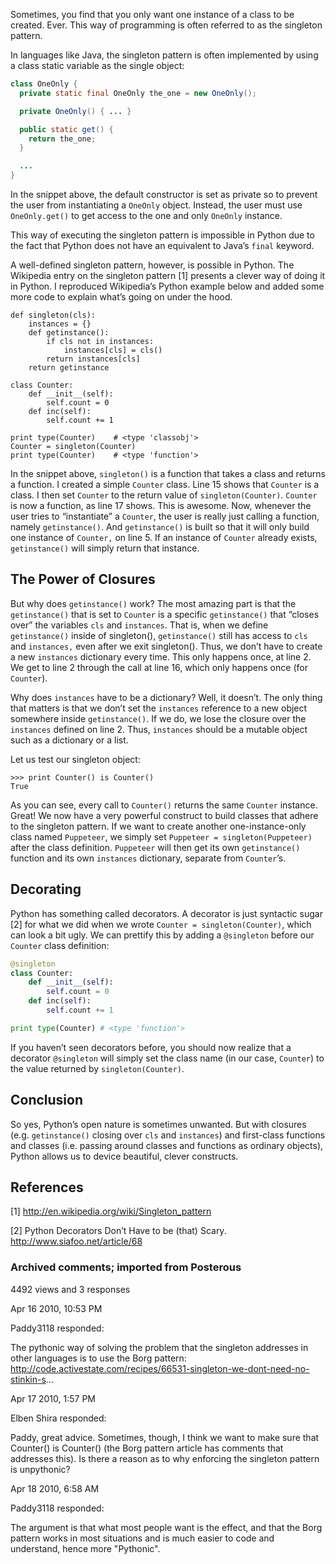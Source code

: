 <!--PREAMBLE
postTitle: "Singleton Pattern in Python"
date: 2010-04-16
tags:
  - python
-->

Sometimes, you find that you only want one instance of a class to be created.
Ever. This way of programming is often referred to as the singleton pattern.

In languages like Java, the singleton pattern is often implemented by using a
class static variable as the single object:

```java
class OneOnly {
  private static final OneOnly the_one = new OneOnly();

  private OneOnly() { ... }

  public static get() {
    return the_one;
  }

  ...
}
```

In the snippet above, the default constructor is set as private so to prevent
the user from instantiating a `OneOnly` object. Instead, the user must use
`OneOnly.get()` to get access to the one and only `OneOnly` instance.

This way of executing the singleton pattern is impossible in Python due to the
fact that Python does not have an equivalent to Java’s `final` keyword.

A well-defined singleton pattern, however, is possible in Python. The Wikipedia
entry on the singleton pattern [1] presents a clever way of doing it in Python.
I reproduced Wikipedia’s Python example below and added some more code to
explain what’s going on under the hood.

```{.python .numberLines}
def singleton(cls):
    instances = {}
    def getinstance():
        if cls not in instances:
            instances[cls] = cls()
        return instances[cls]
    return getinstance

class Counter:
    def __init__(self):
        self.count = 0
    def inc(self):
        self.count += 1

print type(Counter)    # <type 'classobj'>
Counter = singleton(Counter)
print type(Counter)    # <type 'function'>
```

In the snippet above, `singleton()` is a function that takes a class and returns a
function. I created a simple `Counter` class. Line 15 shows that `Counter` is a
class. I then set `Counter` to the return value of `singleton(Counter)`. `Counter` is
now a function, as line 17 shows. This is awesome. Now, whenever the user tries
to “instantiate” a `Counter`, the user is really just calling a function, namely
`getinstance()`. And `getinstance()` is built so that it will only build one
instance of `Counter,` on line 5. If an instance of `Counter` already exists,
`getinstance()` will simply return that instance.

## The Power of Closures

But why does `getinstance()` work? The most amazing part is that the `getinstance()`
that is set to `Counter` is a specific `getinstance()` that “closes over” the
variables `cls` and `instances`. That is, when we define `getinstance()` inside of
singleton(), `getinstance()` still has access to `cls` and `instances,` even after we
exit singleton(). Thus, we don’t have to create a new `instances` dictionary every
time. This only happens once, at line 2. We get to line 2 through the call at
line 16, which only happens once (for `Counter`).

Why does `instances` have to be a dictionary? Well, it doesn’t. The only thing
that matters is that we don’t set the `instances` reference to a new object
somewhere inside `getinstance()`. If we do, we lose the closure over the
`instances` defined on line 2. Thus, `instances` should be a mutable object such
as a dictionary or a list.

Let us test our singleton object:

```{.python}
>>> print Counter() is Counter()
True
```

As you can see, every call to `Counter()` returns the same `Counter` instance.
Great! We now have a very powerful construct to build classes that adhere to the
singleton pattern. If we want to create another one-instance-only class named
`Puppeteer`, we simply set `Puppeteer = singleton(Puppeteer)` after the class
definition. `Puppeteer` will then get its own `getinstance()` function and its own
`instances` dictionary, separate from `Counter`’s.

## Decorating

Python has something called decorators. A decorator is just syntactic sugar [2]
for what we did when we wrote `Counter = singleton(Counter)`, which can look a bit
ugly. We can prettify this by adding a `@singleton` before our `Counter` class
definition:

```python
@singleton
class Counter:
    def __init__(self):
        self.count = 0
    def inc(self):
        self.count += 1

print type(Counter) # <type 'function'>
```

If you haven’t seen decorators before, you should now realize that a decorator
`@singleton` will simply set the class name (in our case, `Counter`) to the
value returned by `singleton(Counter)`.

## Conclusion

So yes, Python’s open nature is sometimes unwanted. But with closures (e.g.
`getinstance()` closing over `cls` and `instances`) and first-class functions
and classes (i.e. passing around classes and functions as ordinary objects),
Python allows us to device beautiful, clever constructs.

## References

[1] http://en.wikipedia.org/wiki/Singleton_pattern

[2] Python Decorators Don’t Have to be (that) Scary. http://www.siafoo.net/article/68

### Archived comments; imported from Posterous

4492 views and 3 responses

Apr 16 2010, 10:53 PM

Paddy3118 responded:

The pythonic way of solving the problem that the singleton addresses in other
languages is to use the Borg pattern:
http://code.activestate.com/recipes/66531-singleton-we-dont-need-no-stinkin-s...

Apr 17 2010, 1:57 PM

Elben Shira responded:

Paddy, great advice. Sometimes, though, I think we want to make sure that
Counter() is Counter() (the Borg pattern article has comments that addresses
this). Is there a reason as to why enforcing the singleton pattern is
unpythonic?

Apr 18 2010, 6:58 AM

Paddy3118 responded:

The argument is that what most people want is the effect, and that the Borg
pattern works in most situations and is much easier to code and understand,
hence more "Pythonic".
